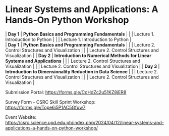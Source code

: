 # Linear Systems and Applications: A Hands-On Python Workshop

| **Day 1** | **Python Basics and Programming Fundamentals** | 
|          | Lecture 1. Introduction to Python | 
|          | Lecture 1. Introduction to Python |  
| **Day 1** | **Python Basics and Programming Fundamentals** | 
|           | Lecture 2. Control Structures and Visualization | 
|           | Lecture 2. Control Structures and Visualization | 
| **Day 2** | **Introduction to Numerical Methods for Linear Systems and Applications** | 
|           | Lecture 2. Control Structures and Visualization | 
|           | Lecture 2. Control Structures and Visualization | 
| **Day 3**    | **Introduction to Dimensionality Reduction in Data Science** |
|           | Lecture 2. Control Structures and Visualization | 
|           | Lecture 2. Control Structures and Visualization | 


Submission Portal: https://forms.gle/CdHdZc2u51KZ8jER8

Survey Form - CSRC Skill Sprint Workshop: https://forms.gle/Tope6i5P1AC5Gfuw7

Event Website: https://csrc.science.upd.edu.ph/index.php/2024/04/12/linear-systems-and-applications-a-hands-on-python-workshop/

